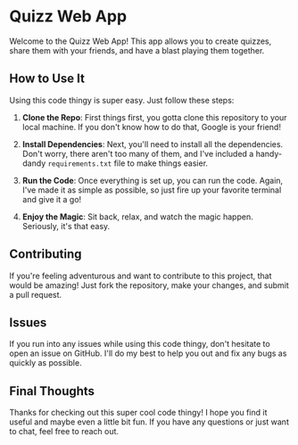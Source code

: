 # Quizz Web App

Welcome to the Quizz Web App! This app allows you to create quizzes, share them with your friends, and have a blast playing them together.

## How to Use It

Using this code thingy is super easy. Just follow these steps:

1. **Clone the Repo**: First things first, you gotta clone this repository to your local machine. If you don't know how to do that, Google is your friend!

2. **Install Dependencies**: Next, you'll need to install all the dependencies. Don't worry, there aren't too many of them, and I've included a handy-dandy `requirements.txt` file to make things easier.

3. **Run the Code**: Once everything is set up, you can run the code. Again, I've made it as simple as possible, so just fire up your favorite terminal and give it a go!

4. **Enjoy the Magic**: Sit back, relax, and watch the magic happen. Seriously, it's that easy.

## Contributing

If you're feeling adventurous and want to contribute to this project, that would be amazing! Just fork the repository, make your changes, and submit a pull request.

## Issues

If you run into any issues while using this code thingy, don't hesitate to open an issue on GitHub. I'll do my best to help you out and fix any bugs as quickly as possible.

## Final Thoughts

Thanks for checking out this super cool code thingy! I hope you find it useful and maybe even a little bit fun. If you have any questions or just want to chat, feel free to reach out.
